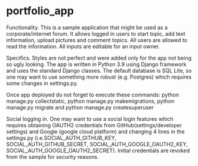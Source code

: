 # portfolio_app
Functionality. 
This is a sample application that might be used as a corporate/internet forum. It allows logged in users to start topic, add text information, upload pictures and comment topics. All users are allowed to read the information. All inputs are editable for an input owner.

Specifics.
Styles are not perfect and were added only for the app not being so ugly looking. The app is written in Python 3.9 using Django framework and uses the standard Django classes. The default database is SQL Lite, so one may want to use something more robust (e.g. Postgres) which requires some changes in settings.py.


Once app deployed do not forget to execute these commands: python manage.py collectstatic, python manage.py makemigrations, python manage.py migrate and python manage.py createsuperuser

Social logging in.
One may want to use a social login features which requires obtaining OAUTH2 credentials from GitHub(settings/developer settings) and Google (google cloud platform) and changing 4 lines in the settings.py (i.e.SOCIAL_AUTH_GITHUB_KEY, SOCIAL_AUTH_GITHUB_SECRET, SOCIAL_AUTH_GOOGLE_OAUTH2_KEY, SOCIAL_AUTH_GOOGLE_OAUTH2_SECRET). Initial credentials are revoked from the sample for security reasons.
